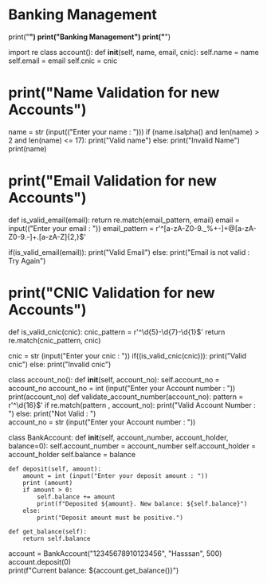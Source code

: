 # Banking Management

print("********************************")
print("Banking Management")
print("********************************")

import re
class account():
    def __init__(self, name, email, cnic):
        self.name = name
        self.email = email
        self.cnic = cnic

# print("Name Validation for new Accounts")

name = str (input(("Enter your name : ")))
if (name.isalpha() and len(name) > 2 and len(name) <= 17):
    print("Valid name")
else:
    print("Invalid Name")
print(name)

# print("Email Validation for new Accounts")

def is_valid_email(email):
    return re.match(email_pattern, email) 
email = input(("Enter your email : "))
email_pattern = r'^[a-zA-Z0-9._%+-]+@[a-zA-Z0-9.-]+\.[a-zA-Z]{2,}$'

if(is_valid_email(email)):
    print("Valid Email")
else:
    print("Email is not valid : Try Again")
  
# print("CNIC Validation for new Accounts")

def is_valid_cnic(cnic):
    cnic_pattern = r'^\d{5}-\d{7}-\d{1}$'
    return re.match(cnic_pattern, cnic)

cnic = str (input("Enter your cnic : "))
if((is_valid_cnic(cnic))):
    print("Valid cnic")
else:
    print("Invalid cnic")
    
class account_no():
    def __init__(self, account_no):
        self.account_no = account_no
        account_no = int (input("Enter your Account number : ")) 
        print(account_no)
        def validate_account_number(account_no):
            pattern = r'^\d{16}$'
            if re.match(pattern , account_no):
                print("Valid Account Number : ")
            else:
                print("Not Valid : ")     
account_no = str (input("Enter your Account number : "))
  
    
class BankAccount:
    def __init__(self, account_number, account_holder, balance=0):
        self.account_number = account_number
        self.account_holder = account_holder
        self.balance = balance

    def deposit(self, amount):
        amount = int (input("Enter your deposit amount : "))
        print (amount)
        if amount > 0:
            self.balance += amount
            print(f"Deposited ${amount}. New balance: ${self.balance}")
        else:
            print("Deposit amount must be positive.")

    def get_balance(self):
        return self.balance
    
account = BankAccount("12345678910123456", "Hasssan", 500)
account.deposit(0)  
print(f"Current balance: ${account.get_balance()}")  

